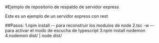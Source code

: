 #Ejemplo de repositorio de respaldo de servidor express

Este es un ejemplo de un servidor express con rest

##Pasos:
1.npm install -- para reconstruir los modulos de node
2.tsc -w -- para activar el modo de escucha de typescript
3.npm install nodemon 
4.nodemon dist/ | node dist/